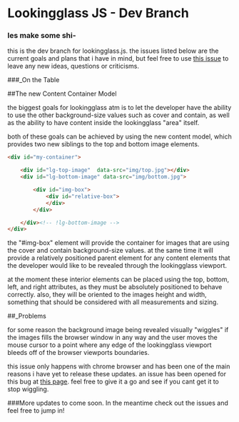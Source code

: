 # Lookingglass JS - Dev Branch
### les make some shi-

this is the dev branch for lookingglass.js. the issues listed below are the current goals and plans that i have in mind, but feel free to use [this issue](https://github.com/mikesizz/lookingglass/issues/5) to leave any new ideas, questions or criticisms.

###_On the Table

##The new Content Container Model

the biggest goals for lookingglass atm is to let the developer have the ability to use the other background-size values such as cover and contain, as well as the ability to have content inside the lookingglass "area" itself.

both of these goals can be achieved by using the new content model, which provides two new siblings to the top and bottom image elements.

```html
<div id="my-container">

    <div id="lg-top-image"  data-src="img/top.jpg"></div>
    <div id="lg-bottom-image" data-src="img/bottom.jpg">

    	<div id="img-box">
        	<div id="relative-box">
            </div>
        </div>

    </div><!-- !lg-bottom-image -->
</div>
```

the "#img-box" element will provide the container for images that are using the cover and contain background-size values. at the same time it will provide a relatively positioned parent element for any content elements that the developer would like to be revealed through the lookingglass viewport. 

at the moment these interior elements can be placed using the top, bottom, left, and right attributes, as they must be absolutely positioned to behave correctly. also, they will be oriented to the images height and width, something that should be considered with all measurements and sizing.

##_Problems

for some reason the background image being revealed visually "wiggles" if the images fills the browser window in any way and the user moves the mouse cursor to a point where any edge of the lookingglass viewport bleeds off of the browser viewports boundaries. 

this issue only happens with chrome browser and has been one of the main reasons i have yet to release these updates. an issue has been opened for this bug at [this page](https://github.com/mikesizz/lookingglass/issues/4). feel free to give it a go and see if you cant get it to stop wiggling.

###More updates to come soon. In the meantime check out the issues and feel free to jump in!